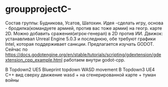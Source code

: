 # groupprojectC-
Состав группы: Будникова, Усатов, Шатохин.
Идея -сделать игру, основа -  бродилка(командуете армией, против вас тоже армии) на геогр. карте 2D. Можно добавить сражения(игрок-генерал) в 2D против ИИ.
Движок:  устанавливал Unreal Engine 5.0.3 и последнюю, обе требуют графики Intel, которая поддерживает санкции. Предлагается изучать GODOT. 
Сейчас по https://docs.godotengine.org/en/stable/tutorials/scripting/gdextension/gdextension_cpp_example.html работаем внутри godot-cpp.

В Topdown2 UE5 Blueprint topdown WASD movement
В Topdown3 UE4 C++ вид сверху движение wasd + на сгенерированной карте + туман войны
